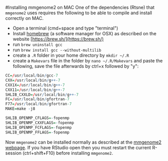 #Installing mmgenome2 on MAC
One of the dependencies (Rtsne) that `mmgenome2` uses requires the following to be able to compile and install correctly on MAC.

 - Open a terminal (cmd+space and type "terminal")
 - Install [homebrew](https://brew.sh/) (a software manager for OSX) as described on the website [https://brew.sh/](https://brew.sh/) 
 - run `brew uninstall gcc`
 - run `brew install gcc --without-multilib`
 - create a `.R` folder in your home directory by `mkdir ~/.R` 
 - create a `Makevars` file in the folder by `nano ~/.R/Makevars` and paste the following, save the file afterwards by ctrl+x followed by "y":

```r
CC=/usr/local/bin/gcc-7
CXX=/usr/local/bin/g++-7
CXX1X=/usr/local/bin/g++-7
CXX11=/usr/local/bin/g++-7
SHLIB_CXXLD=/usr/local/bin/g++-7
FC=/usr/local/bin/gfortran-7
F77=/usr/local/bin/gfortran-7
MAKE=make -j8

SHLIB_OPENMP_CFLAGS=-fopenmp
SHLIB_OPENMP_CXXFLAGS=-fopenmp
SHLIB_OPENMP_FCFLAGS=-fopenmp
SHLIB_OPENMP_FFLAGS=-fopenmp
```

Now `mmgenome2` can be installed normally as described at the [mmgenome2 webpage](https://kasperskytte.github.io/mmgenome2/). If you have RStudio open then you must restart the current R-session (ctrl+shift+F10) before installing `mmgenome2`.